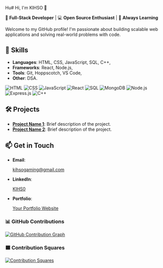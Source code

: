 Hu# Hi, I'm KIHSO 👋

🚀 **Full-Stack Developer** | 💻 **Open Source Enthusiast** | 🌱 **Always Learning**

Welcome to my GitHub profile! I'm passionate about building scalable web applications and solving real-world problems with code.

## 🔧 **Skills**
- **Languages**: HTML, CSS, JavaScript, SQL, C++,
- **Frameworks**: React, Node.js, 
- **Tools**: Git, Hoppscotch, VS Code,
- **Other**: DSA.


![HTML](https://img.shields.io/badge/HTML-5-orange)
![CSS](https://img.shields.io/badge/CSS-3-blue)
![JavaScript](https://img.shields.io/badge/JavaScript-ES6-yellow)
![React](https://img.shields.io/badge/React-18.2-blue)
![SQL](https://img.shields.io/badge/SQL-Structured%20Query%20Language-blue)
![MongoDB](https://img.shields.io/badge/MongoDB-NoSQL-green)
![Node.js](https://img.shields.io/badge/Node.js-18.x-green)
![Express.js](https://img.shields.io/badge/Express.js-4.x-lightgrey)
![C++](https://img.shields.io/badge/C++-17-orange)


## 🛠️ **Projects**
- **[Project Name 1](link)**: Brief description of the project.
- **[Project Name 2](link)**: Brief description of the project.

## 📫 **Get in Touch**
- **Email**:
  
   kihsogaming@gmail.com

- **LinkedIn**:<div class="badge-base LI-profile-badge" data-locale="en_US" data-size="medium" data-theme="light" data-type="VERTICAL" data-vanity="kihs0786" data-version="v1"><a class="badge-base__link LI-simple-link" href="https://np.linkedin.com/in/kihs0786?trk=profile-badge">KIHS0</a></div>
              
              
- **Portfolio**:

   [Your Portfolio Website](link)



### 📊 GitHub Contributions
[![GitHub Contribution Graph](https://github-profile-summary-cards.vercel.app/api/cards/profile-details?username=KIHs0&theme=github_dark)](https://github.com/KIHs0)

### 🟩 Contribution Squares
[![Contribution Squares](https://github-profile-summary-cards.vercel.app/api/cards/productive-time?username=KIHs0&theme=github_dark)](https://github.com/KIHs0)



